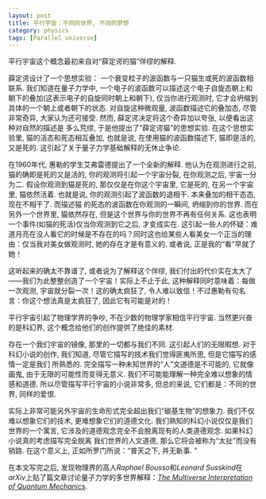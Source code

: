 ```yaml
---
layout: post
title: 平行宇宙：不同的世界, 不同的梦想
category: physics
tags: [Parallel universe]
---
```

平行宇宙这个概念最初来自对“薛定谔的猫”佯缪的解释. 

薛定谔设计了一个思想实验： 一个衰变粒子的波函数与一只猫生或死的波函数相联系. 我们知道在量子力学中, 一个电子的波函数可以描述这个电子自旋态朝上和朝下的叠加(这表示电子的自旋同时朝上和朝下), 仅当你进行观测时, 它才会坍缩到具体的一个朝上或者朝下的状态. 对自旋这种微观量, 波函数描述它的叠加态, 尽管非常奇异,  大家认为还可接受. 然而, 薛定谔决定将这个奇异加以夸张, 以便看出这种对自然的描述是 多么荒缪, 于是他提出了“薛定谔猫”的思想实验. 在这个思想实验里, 猫的活态和死态相互叠加, 也就是说, 在使用猫的波函数描述下, 猫即是活的, 又是死的. 这引起了关于量子力学基础解释的无休止争论. 

在1960年代, 惠勒的学生艾弗雷德提出了一个全新的解释. 他认为在观测进行之前, 猫的确即是死的又是活的, 你的观测将引起一个宇宙分裂, 在你观测之后, 宇宙一分为二. 假设你观测到猫是死的, 那仅仅是在你这个宇宙里, 它是死的, 在另一个宇宙里, 猫依然活着. 也就是说, 你的观测引起了波函数的退相干. 本来叠加的相干态态, 现在不相干了. 而描述猫 的死态的波函数在你观测的一瞬间, 坍缩到你的世界. 而在另外一个世界里, 猫依然存在,  但是这个世界与你的世界不再有任何关系. 这也表明一个事件(如猫的死活)仅当你观测到它之后, 才变成实在. 这引起一些人的怀疑：难道月亮在没人看它的时候是不存在的吗？同时这也给某些人看美女一个正当的理由：仅当我对美女做观测时, 她的存在才是有意义的. 或者说, 正是我的“看”早就了她！

这听起来的确太不靠谱了, 或者说为了解释这个佯缪, 我们付出的代价实在太大了——我们为此整整创造了一个宇宙！实际上不止于此, 这种解释同时意味着：每做一次观测, 宇宙就分裂一次！这的确太疯狂了, 令人难以致信！不过惠勒有句名言：你这个想法真是太疯狂了,  因此它有可能是对的！

平行宇宙引起了物理学界的争吵, 不在少数的物理学家相信平行宇宙. 当然更兴奋的是科幻界, 这个概念给他们的创作提供了绝佳的素材. 

存在一个我们宇宙的镜像, 那里的一切都与我们不同. 这引起人们的无限暇想. 对于科幻小说的创作, 我们知道, 尽管它描写的技术我们觉得匪夷所思, 但是它描写的感情一定是我们 所熟悉的. 完全描写一种未知世界的“人”文道德是不可能的, 它就像画鬼, 由于无限的可能性而变得无意义. 我们不可能能理解一种完全难以想象的情感和道德. 所以尽管描写平行宇宙的小说非常多, 但总的来说, 它们都是：不同的世界, 同样的爱恨. 

实际上非常可能另外宇宙的生命形式完全超出我们“碳基生物”的想象力. 我们不仅难以想象它们的技术, 更难想象它们的道德文化. 我们熟知的科幻小说仅仅是我们世界的一个寓言,  它涉及的道德观念完全不会脱离现有的人类道德观念. 如果科幻小说真的考虑描写完全脱离 我们世界的人文道德, 那么它将会被称为“太扯”而没有销路. 在这个意义上, 正如所罗门所说：“普天之下, 并无新事. ”

在本文写完之后, 发现物理界的高人*Raphael Bousso*和*Leonard Susskind*在*arXiv*上贴了篇文章讨论量子力学的多世界解释：[*The Multiverse Interpretation of Quantum Mechanics*](http://arxiv.org/abs/1105.3796).
